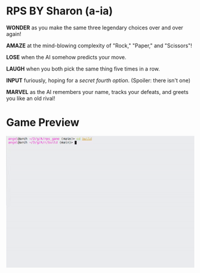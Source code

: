 # RPS BY Sharon (a-ia)

**WONDER** as you make the same three legendary choices over and over again!

**AMAZE** at the mind-blowing complexity of "Rock," "Paper," and "Scissors"!

**LOSE** when the AI somehow predicts your move.

**LAUGH** when you both pick the same thing five times in a row.

**INPUT** furiously, hoping for a *secret fourth option*. (Spoiler: there isn't one)

**MARVEL** as the AI remembers your name, tracks your defeats, and greets you like an old rival!

# Game Preview
![RPS Game Demo](./RPSVideoDemo.gif)

